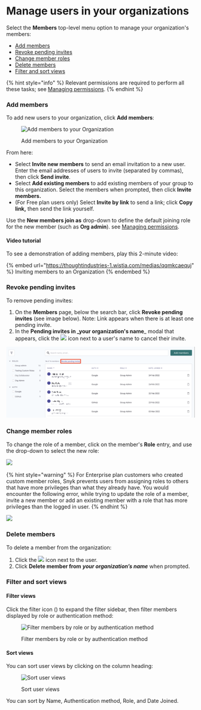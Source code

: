 # Manage users in your organizations

Select the **Members** top-level menu option to manage your organization's members:

* [Add members](manage-users-in-your-organizations.md#add-members)
* [Revoke pending invites](manage-users-in-your-organizations.md#revoke-pending-invites)
* [Change member roles](manage-users-in-your-organizations.md#change-member-roles)
* [Delete members](manage-users-in-your-organizations.md#delete-members)
* [Filter and sort views](manage-users-in-your-organizations.md#filter-and-sort-views)

{% hint style="info" %}
Relevant permissions are required to perform all these tasks; see [Managing permissions](managing-permissions.md).
{% endhint %}

### Add members

To add new users to your organization, click **Add members**:

<figure><img src="../../.gitbook/assets/Screen Shot 2022-02-24 at 12.51.45 PM.png" alt="Add members to your Organization"><figcaption><p>Add members to your Organization</p></figcaption></figure>

From here:

* Select **Invite new members** to send an email invitation to a new user. Enter the email addresses of users to invite (separated by commas), then click **Send invite**.
* Select **Add existing members** to add existing members of your group to this organization. Select the members when prompted, then click **Invite members.**
* (For Free plan users only) Select **Invite by link** to send a link; click **Copy link,** then send the link yourself.

Use the **New members join as** drop-down to define the default joining role for the new member (such as **Org admin**). see [Managing permissions](managing-permissions.md).

#### Video tutorial

To see a demonstration of adding members, play this 2-minute video:

{% embed url="https://thoughtindustries-1.wistia.com/medias/qqmkcaequj" %}
Inviting members to an Organization
{% endembed %}

### Revoke pending invites

To remove pending invites:

1. On the **Members** page, below the search bar, click **Revoke pending invites** (see image below). Note: Link appears when there is at least one pending invite.
2. In the **Pending invites in \_your organization's name**\_ modal that appears, click the ![](<../../.gitbook/assets/Screenshot 2022-03-11 at 08.05.56.png>) icon next to a user's name to cancel their invite.

![Revoke pending invites](<../../.gitbook/assets/revoke-pending-invites-example (1).png>)

### Change member roles

To change the role of a member, click on the member's **Role** entry, and use the drop-down to select the new role:

![](<../../.gitbook/assets/Member roles.png>)

{% hint style="warning" %}
For Enterprise plan customers who created custom member roles, Snyk prevents users from assigning roles to others that have more privileges than what they already have. You would encounter the following error, while trying to update the role of a member, invite a new member or add an existing member with a role that has more privileges than the logged in user.
{% endhint %}

![](<../../.gitbook/assets/Screenshot 2022-08-01 at 15.51.05.png>)

### Delete members

To delete a member from the organization:

1. Click the ![](<../../.gitbook/assets/Screenshot 2022-03-11 at 08.05.56.png>) icon next to the user.
2. Click **Delete member from** _**your organization’s name**_ when prompted.

### Filter and sort views

#### Filter views

Click the filter icon (<img src="../../.gitbook/assets/Screenshot 2022-03-11 at 08.47.59.png" alt="" data-size="line">) to expand the filter sidebar, then filter members displayed by role or authentication method:

<figure><img src="../../.gitbook/assets/Screenshot 2022-03-11 at 08.51.43.png" alt="Filter members by role or by authentication method"><figcaption><p>Filter members by role or by authentication method</p></figcaption></figure>

#### Sort views

You can sort user views by clicking on the column heading:

<figure><img src="../../.gitbook/assets/Screenshot 2022-03-11 at 09.01.07.png" alt="Sort user views"><figcaption><p>Sort user views</p></figcaption></figure>

You can sort by Name, Authentication method, Role, and Date Joined.
